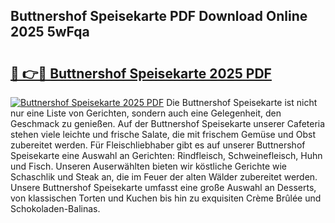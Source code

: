 ## Buttnershof Speisekarte PDF Download Online 2025 5wFqa

# <h2><a href="http://gcalqr.nevu.top/?p=Buttnershof+Speisekarte">🔗 👉🔴 Buttnershof Speisekarte 2025 PDF</a></h2>

[![Buttnershof Speisekarte 2025 PDF](https://i.imgur.com/dBaPXMq.png)](http://gcalqr.nevu.top/?p=Buttnershof+Speisekarte)
Die Buttnershof Speisekarte ist nicht nur eine Liste von Gerichten, sondern auch eine Gelegenheit, den Geschmack zu genießen. Auf der Buttnershof Speisekarte unserer Cafeteria stehen viele leichte und frische Salate, die mit frischem Gemüse und Obst zubereitet werden. Für Fleischliebhaber gibt es auf unserer Buttnershof Speisekarte eine Auswahl an Gerichten: Rindfleisch, Schweinefleisch, Huhn und Fisch. Unseren Auserwählten bieten wir köstliche Gerichte wie Schaschlik und Steak an, die im Feuer der alten Wälder zubereitet werden. Unsere Buttnershof Speisekarte umfasst eine große Auswahl an Desserts, von klassischen Torten und Kuchen bis hin zu exquisiten Crème Brûlée und Schokoladen-Balinas.
